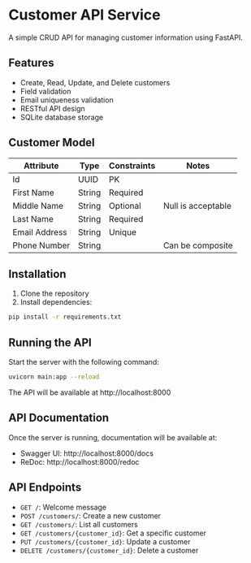 # Customer API Service

A simple CRUD API for managing customer information using FastAPI.

## Features

- Create, Read, Update, and Delete customers
- Field validation
- Email uniqueness validation
- RESTful API design
- SQLite database storage

## Customer Model

| Attribute    | Type   | Constraints    | Notes                  |
|--------------|--------|---------------|------------------------|
| Id           | UUID   | PK            |                        |
| First Name   | String | Required      |                        |
| Middle Name  | String | Optional      | Null is acceptable     |
| Last Name    | String | Required      |                        |
| Email Address| String | Unique        |                        |
| Phone Number | String |               | Can be composite       |

## Installation

1. Clone the repository
2. Install dependencies:

```bash
pip install -r requirements.txt
```

## Running the API

Start the server with the following command:

```bash
uvicorn main:app --reload
```

The API will be available at http://localhost:8000

## API Documentation

Once the server is running, documentation will be available at:

- Swagger UI: http://localhost:8000/docs
- ReDoc: http://localhost:8000/redoc

## API Endpoints

- `GET /`: Welcome message
- `POST /customers/`: Create a new customer
- `GET /customers/`: List all customers
- `GET /customers/{customer_id}`: Get a specific customer
- `PUT /customers/{customer_id}`: Update a customer
- `DELETE /customers/{customer_id}`: Delete a customer